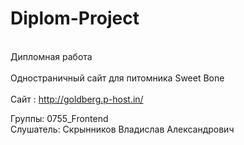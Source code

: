# Diplom-Project
<br>Дипломная работа<br>
<br>Одностраничный cайт для питомника Sweet Bone<br>
<br>Сайт : http://goldberg.p-host.in/<br>

Группы: 0755_Frontend<br>
Слушатель: Скрынников Владислав Александрович<br>
